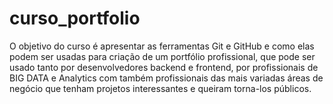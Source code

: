 # curso_portfolio
O objetivo do curso é apresentar as ferramentas Git e GitHub e como elas podem ser usadas para criação de um portfólio profissional, que pode ser usado tanto por desenvolvedores backend e frontend, por profissionais de BIG DATA e Analytics com também profissionais das mais variadas áreas de negócio que tenham projetos interessantes e queiram torna-los públicos. 
